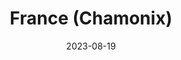 ---
published:  false
post_id:    2023-08-FR
title:      France (Chamonix)
date:       2023-08-19
date_start: 2023-08-19
date_end:   2023-08-21
images:
  - ext:    2023-08-FR_00.jpg
    width:  3000
    height: 2143
    ar:			5-7
    date:   2023-08-20
    loc:    France
    meta:   Chamonix
tags:
  - Travel
  - Europe
---